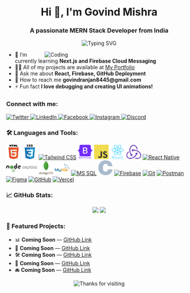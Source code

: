 <!-- Profile Header -->
<h1 align="center">Hi 👋, I'm Govind Mishra</h1>
<h3 align="center">A passionate MERN Stack Developer from India</h3>

<!-- Typing Animation -->
<p align="center">
  <img src="https://readme-typing-svg.demolab.com?font=Fira+Code&weight=500&size=22&duration=3000&pause=1000&color=00F7FF&center=true&vCenter=true&width=435&lines=MERN+Stack+Developer;JavaScript+%7C+React+%7C+Node+%7C+MongoDB;Building+dynamic+and+scalable+web+apps" alt="Typing SVG" />
</p>

<!-- Profile GIF -->
<img align="right" alt="Coding" width="400" src="https://cdn.dribbble.com/users/1162077/screenshots/3848914/programmer.gif">

<!-- About Section -->
<ul>
  <li>🌱 I’m currently learning <strong>Next.js and Firebase Cloud Messaging</strong></li>
  <li>👨‍💻 All of my projects are available at <a href="https://govind-mishra.vercel.app/">My Portfolio</a></li>
  <li>💬 Ask me about <strong>React, Firebase, GitHub Deployment</strong></li>
  <li>📧 How to reach me <strong>govindranjan8445@gmail.com</strong></li>
  <li>⚡ Fun fact <strong>I love debugging and creating UI animations!</strong></li>
</ul>

<!-- Connect with Me -->
<h3 align="left">Connect with me:</h3>
<p align="left">
  <a href="https://twitter.com/@govindmishra8445" target="_blank">
    <img title="Twitter" src="https://raw.githubusercontent.com/rahuldkjain/github-profile-readme-generator/master/src/images/icons/Social/twitter.svg" alt="Twitter" width="30" height="30"/>
  </a>
  <a href="https://linkedin.com/in/govindmishra-bca" target="_blank">
    <img title="LinkedIn" src="https://raw.githubusercontent.com/rahuldkjain/github-profile-readme-generator/master/src/images/icons/Social/linked-in-alt.svg" alt="LinkedIn" width="30" height="30"/>
  </a>
  <a href="https://fb.com/govind mishra" target="_blank">
    <img title="Facebook" src="https://raw.githubusercontent.com/rahuldkjain/github-profile-readme-generator/master/src/images/icons/Social/facebook.svg" alt="Facebook" width="30" height="30"/>
  </a>
  <a href="https://instagram.com/govind_mishra98" target="_blank">
    <img title="Instagram" src="https://raw.githubusercontent.com/rahuldkjain/github-profile-readme-generator/master/src/images/icons/Social/instagram.svg" alt="Instagram" width="30" height="30"/>
  </a>
  <a href="https://discord.gg/govindmishra8445" target="_blank">
    <img title="Discord" src="https://raw.githubusercontent.com/rahuldkjain/github-profile-readme-generator/master/src/images/icons/Social/discord.svg" alt="Discord" width="30" height="30"/>
  </a>
</p>

<!-- Skills Section -->
<h3 align="left">🛠️ Languages and Tools:</h3>
<p align="left">
  <!-- Individual tool icons with title tooltips -->
  <a href="https://www.w3.org/html/" target="_blank"><img title="HTML5" src="https://raw.githubusercontent.com/devicons/devicon/master/icons/html5/html5-original-wordmark.svg" alt="HTML5" width="40" height="40"/></a>
  <a href="https://www.w3schools.com/css/" target="_blank"><img title="CSS3" src="https://raw.githubusercontent.com/devicons/devicon/master/icons/css3/css3-original-wordmark.svg" alt="CSS3" width="40" height="40"/></a>
  <a href="https://tailwindcss.com/" target="_blank"><img title="Tailwind CSS" src="https://www.vectorlogo.zone/logos/tailwindcss/tailwindcss-icon.svg" alt="Tailwind CSS" width="40" height="40"/></a>
  <a href="https://getbootstrap.com" target="_blank"><img title="Bootstrap" src="https://raw.githubusercontent.com/devicons/devicon/master/icons/bootstrap/bootstrap-plain-wordmark.svg" alt="Bootstrap" width="40" height="40"/></a>
  <a href="https://developer.mozilla.org/en-US/docs/Web/JavaScript" target="_blank"><img title="JavaScript" src="https://raw.githubusercontent.com/devicons/devicon/master/icons/javascript/javascript-original.svg" alt="JavaScript" width="40" height="40"/></a>
  <a href="https://reactjs.org/" target="_blank"><img title="ReactJS" src="https://raw.githubusercontent.com/devicons/devicon/master/icons/react/react-original-wordmark.svg" alt="React" width="40" height="40"/></a>
  <a href="https://redux.js.org" target="_blank"><img title="Redux" src="https://raw.githubusercontent.com/devicons/devicon/master/icons/redux/redux-original.svg" alt="Redux" width="40" height="40"/></a>
  <a href="https://reactnative.dev/" target="_blank"><img title="React Native" src="https://reactnative.dev/img/header_logo.svg" alt="React Native" width="40" height="40"/></a>
  <a href="https://nodejs.org" target="_blank"><img title="Node.js" src="https://raw.githubusercontent.com/devicons/devicon/master/icons/nodejs/nodejs-original-wordmark.svg" alt="Node.js" width="40" height="40"/></a>
  <a href="https://expressjs.com" target="_blank"><img title="Express.js" src="https://raw.githubusercontent.com/devicons/devicon/master/icons/express/express-original-wordmark.svg" alt="Express" width="40" height="40"/></a>
  <a href="https://www.mongodb.com/" target="_blank"><img title="MongoDB" src="https://raw.githubusercontent.com/devicons/devicon/master/icons/mongodb/mongodb-original-wordmark.svg" alt="MongoDB" width="40" height="40"/></a>
  <a href="https://www.mysql.com/" target="_blank"><img title="MySQL" src="https://raw.githubusercontent.com/devicons/devicon/master/icons/mysql/mysql-original-wordmark.svg" alt="MySQL" width="40" height="40"/></a>
  <a href="https://www.microsoft.com/en-us/sql-server" target="_blank"><img title="MS SQL Server" src="https://www.svgrepo.com/show/303229/microsoft-sql-server-logo.svg" alt="MS SQL" width="40" height="40"/></a>
  <a href="https://www.cprogramming.com/" target="_blank"><img title="C Programming" src="https://raw.githubusercontent.com/devicons/devicon/master/icons/c/c-original.svg" alt="C" width="40" height="40"/></a>
  <a href="https://firebase.google.com/" target="_blank"><img title="Firebase" src="https://www.vectorlogo.zone/logos/firebase/firebase-icon.svg" alt="Firebase" width="40" height="40"/></a>
  <a href="https://git-scm.com/" target="_blank"><img title="Git" src="https://www.vectorlogo.zone/logos/git-scm/git-scm-icon.svg" alt="Git" width="40" height="40"/></a>
  <a href="https://postman.com" target="_blank"><img title="Postman" src="https://www.vectorlogo.zone/logos/getpostman/getpostman-icon.svg" alt="Postman" width="40" height="40"/></a>
  <a href="https://www.figma.com/" target="_blank"><img title="Figma" src="https://www.vectorlogo.zone/logos/figma/figma-icon.svg" alt="Figma" width="40" height="40"/></a>
  <a href="https://github.com" target="_blank"><img title="GitHub" src="https://cdn.jsdelivr.net/gh/devicons/devicon/icons/github/github-original.svg" alt="GitHub" width="40" height="40"/></a>
  <a href="https://vercel.com/" target="_blank"><img title="Vercel" src="https://www.svgrepo.com/show/327408/logo-vercel.svg" alt="Vercel" width="40" height="40"/></a>
</p>

<!-- GitHub Stats -->
<h3> 📈 GitHub Stats:</h3>
<p align="center">
  <img src="https://github-readme-stats.vercel.app/api?username=GovindMishra8445&show_icons=true&theme=radical" height="180"/>
  <img src="https://github-readme-stats.vercel.app/api/top-langs/?username=GovindMishra8445&layout=compact&theme=radical" height="180"/>
</p>

<!-- Projects Placeholder -->
<h3>📌 Featured Projects:</h3>
<ul>
  <li>📊 <strong>Coming Soon</strong> — <a href="#">GitHub Link</a></li>
  <li>💬 <strong>Coming Soon</strong> — <a href="#">GitHub Link</a></li>
  <li>🛠️ <strong>Coming Soon</strong> — <a href="#">GitHub Link</a></li>
  <li>📱 <strong>Coming Soon</strong> — <a href="#">GitHub Link</a></li>
  <li>🚘 <strong>Coming Soon</strong> — <a href="#">GitHub Link</a></li>
</ul>

<!-- Footer -->
<p align="center">
  <img src="https://readme-typing-svg.herokuapp.com?font=Fira+Code&pause=1000&color=F7941D&center=true&vCenter=true&multiline=true&width=500&height=60&lines=✨+Thanks+for+visiting+my+profile!+✨;Feel+free+to+check+out+my+projects+🚀" alt="Thanks for visiting" />
</p>

